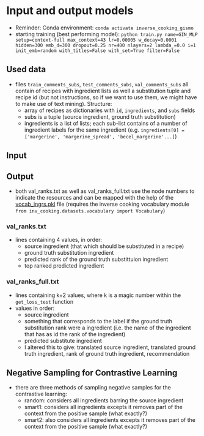 # Input and output models

- Reminder: Conda environment: `conda activate inverse_cooking_gismo`
- starting training (best performing model): `python train.py name=GIN_MLP setup=context-full max_context=43 lr=0.00005 w_decay=0.0001 hidden=300 emb_d=300 dropout=0.25 nr=400 nlayers=2 lambda_=0.0 i=1 init_emb=random with_titles=False with_set=True filter=False`


## Used data
- files `train_comments_subs`, `test_comments_subs`, `val_comments_subs` all contain of recipes with ingredient lists as well a substitution tuple and recipe id (but not instructions, so if we want to use them, we might have to make use of text mining). Structure:
  - array of recipes as dictionaries with `id`, `ingredients`, and `subs` fields
  - subs is a tuple (source ingredient, ground truth substitution)
  - ingredients is a list of lists; each sub-list contains of a number of ingredient labels for the same ingredient (e.g. ```ingredients[0] = ['margerine', 'margerine_spread', 'becel_margerine'...]```)

## Input

## Output

- both val_ranks.txt as well as val_ranks_full.txt use the node numbers to indicate the resources and can be mapped with the help of the [vocab_ingrs.pkl](https://dl.fbaipublicfiles.com/gismo/vocab_ingrs.pkl) file (requires the inverse cooking vocabulary module `from inv_cooking.datasets.vocabulary import Vocabulary`)

### val_ranks.txt

- lines containing 4 values, in order:
  - source ingredient (that which should be substituted in a recipe)
  - ground truth substitution ingredient
  - predicted rank of the ground truth substittuion ingredient
  - top ranked predicted ingredient

### val_ranks_full.txt

- lines containing k+2 values, where k is a magic number within the `get_loss_test` function
- values in order:
  - source ingredient
  - something that corresponds to the label if the ground truth substitution rank were a ingredient (i.e. the name of the ingredient that has as id the rank of the ingredient)
  - predicted substitute ingredient
  - I altered this to give: translated source ingredient, translated ground truth ingredient, rank of ground truth ingredient, recommendation


## Negative Sampling for Contrastive Learning
- there are three methods of sampling negative samples for the contrastive learning:
  - random: considers all ingredients barring the source ingredient
  - smart1: considers all ingredients excepts it removes part of the context from the positive sample (what exactly?)
  - smart2: also considers all ingredients excepts it removes part of the context from the positive sample (what exactly?)